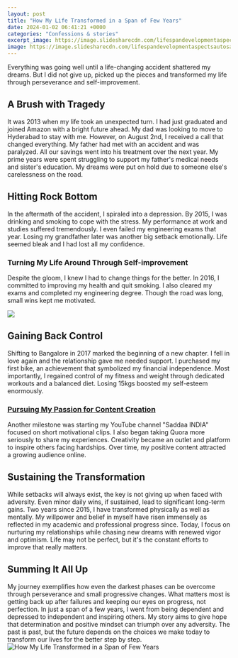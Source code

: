 ```yaml
---
layout: post
title: "How My Life Transformed in a Span of Few Years"
date: 2024-01-02 06:41:21 +0000
categories: "Confessions & stories"
excerpt_image: https://image.slidesharecdn.com/lifespandevelopmentaspectsautosaved-170521120245/95/life-span-development-4-638.jpg?cb=1495368232
image: https://image.slidesharecdn.com/lifespandevelopmentaspectsautosaved-170521120245/95/life-span-development-4-638.jpg?cb=1495368232
---
```


Everything was going well until a life-changing accident shattered my dreams. But I did not give up, picked up the pieces and transformed my life through perseverance and self-improvement. 
## A Brush with Tragedy 
It was 2013 when my life took an unexpected turn. I had just graduated and joined Amazon with a bright future ahead. My dad was looking to move to Hyderabad to stay with me. However, on August 2nd, I received a call that changed everything. My father had met with an accident and was paralyzed. All our savings went into his treatment over the next year. My prime years were spent struggling to support my father's medical needs and sister's education. My dreams were put on hold due to someone else's carelessness on the road.
## Hitting Rock Bottom
In the aftermath of the accident, I spiraled into a depression. By 2015, I was drinking and smoking to cope with the stress. My performance at work and studies suffered tremendously. I even failed my engineering exams that year. Losing my grandfather later was another big setback emotionally. Life seemed bleak and I had lost all my confidence. 
### **Turning My Life Around Through Self-improvement**
Despite the gloom, I knew I had to change things for the better. In 2016, I committed to improving my health and quit smoking. I also cleared my exams and completed my engineering degree. Though the road was long, small wins kept me motivated.

![](http://www.millersburgbaptistchurch.com/wp-content/uploads/2018/10/The-transformed-life.jpg)
## Gaining Back Control 
Shifting to Bangalore in 2017 marked the beginning of a new chapter. I fell in love again and the relationship gave me needed support. I purchased my first bike, an achievement that symbolized my financial independence. Most importantly, I regained control of my fitness and weight through dedicated workouts and a balanced diet. Losing 15kgs boosted my self-esteem enormously.
### [Pursuing My Passion for Content Creation](https://store.fi.io.vn/chihuahua-xmas-light-gift-for-chihuahua-lover-dog-lover-gift-idea4424-t-shirt) 
Another milestone was starting my YouTube channel "Saddaa INDIA" focused on short motivational clips. I also began taking Quora more seriously to share my experiences. Creativity became an outlet and platform to inspire others facing hardships. Over time, my positive content attracted a growing audience online.
## Sustaining the Transformation
While setbacks will always exist, the key is not giving up when faced with adversity. Even minor daily wins, if sustained, lead to significant long-term gains. Two years since 2015, I have transformed physically as well as mentally. My willpower and belief in myself have risen immensely as reflected in my academic and professional progress since. Today, I focus on nurturing my relationships while chasing new dreams with renewed vigor and optimism. Life may not be perfect, but it's the constant efforts to improve that really matters.
## Summing It All Up
My journey exemplifies how even the darkest phases can be overcome through perseverance and small progressive changes. What matters most is getting back up after failures and keeping our eyes on progress, not perfection. In just a span of a few years, I went from being dependent and depressed to independent and inspiring others. My story aims to give hope that determination and positive mindset can triumph over any adversity. The past is past, but the future depends on the choices we make today to transform our lives for the better step by step.
![How My Life Transformed in a Span of Few Years](https://image.slidesharecdn.com/lifespandevelopmentaspectsautosaved-170521120245/95/life-span-development-4-638.jpg?cb=1495368232)